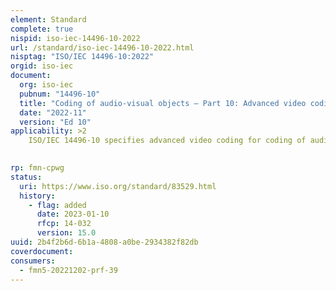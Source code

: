 ```yaml
---
element: Standard
complete: true
nispid: iso-iec-14496-10-2022
url: /standard/iso-iec-14496-10-2022.html
nisptag: "ISO/IEC 14496-10:2022"
orgid: iso-iec
document:
  org: iso-iec
  pubnum: "14496-10"
  title: "Coding of audio-visual objects — Part 10: Advanced video coding"
  date: "2022-11"
  version: "Ed 10"
applicability: >2
    ISO/IEC 14496-10 specifies advanced video coding for coding of audio-visual objects in MPEG-4/AVC (H.264) format.

  
rp: fmn-cpwg
status:
  uri: https://www.iso.org/standard/83529.html
  history: 
    - flag: added
      date: 2023-01-10
      rfcp: 14-032
      version: 15.0
uuid: 2b4f2b6d-6b1a-4808-a0be-2934382f82db
coverdocument:
consumers:
  - fmn5-20221202-prf-39
---
```

